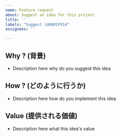 ```yaml
---
name: Feature request
about: Suggest an idea for this project
title: ''
labels: "Suggest \U0001F914"
assignees: ''

---
```


## Why ? (背景)

- Description here why do you suggest this idea

## How ? (どのように行うか)

- Description here how do you implement this idea

## Value (提供される価値)

- Description here what this idea's value
